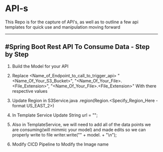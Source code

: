 # API-s
This Repo is for the capture of API's, as well as to outline a few api templates for quick use and manipulation moving forward

-------------------------------------------------------------------
#Spring Boot Rest API To Consume Data - Step by Step
-------------------------------------------------------------------
1. Build the Model for your API

2. Replace <Name_of_Endpoint_to_call_to_trigger_api> "<Name_Of_Your_S3_Bucket>", "<Name_Of_Your_File>.<File_Extension>", "<Name_Of_Your_File>.<File_Extension>" With there respective values

3. Update Region in S3Service.java .region(Region.<Specify_Region_Here - format US_EAST_2>)

4. In Template Service Update String url = "<Your URL Here>";

5. Also in TemplateService, we will need to add all of the data points we are consuming(will mimmic your model) and made edits so we can properly write to file
writer.write("<Identifier of Value>" + model.<Getter for this value found in models> + "\n");

6. Modify CICD Pipeline to Modify the Image name
